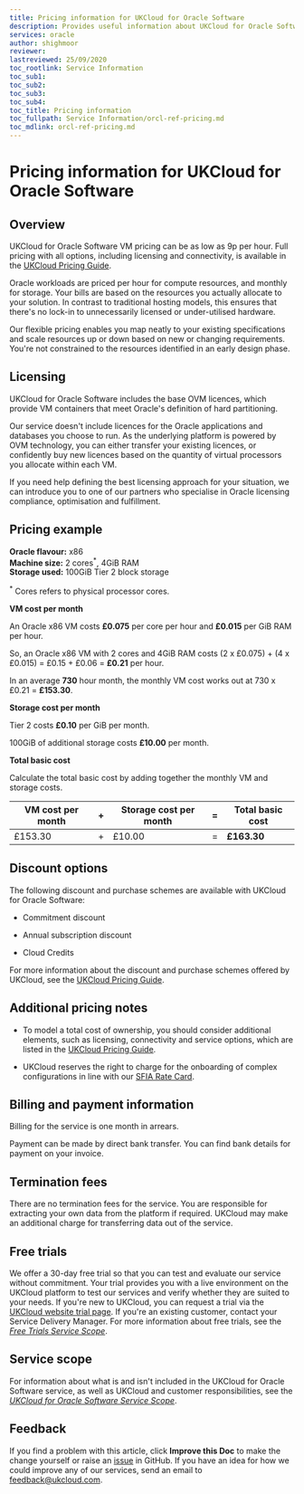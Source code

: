 ```yaml
---
title: Pricing information for UKCloud for Oracle Software
description: Provides useful information about UKCloud for Oracle Software pricing, including pricing examples
services: oracle
author: shighmoor
reviewer:
lastreviewed: 25/09/2020
toc_rootlink: Service Information
toc_sub1: 
toc_sub2:
toc_sub3:
toc_sub4:
toc_title: Pricing information
toc_fullpath: Service Information/orcl-ref-pricing.md
toc_mdlink: orcl-ref-pricing.md
---
```


# Pricing information for UKCloud for Oracle Software

## Overview

UKCloud for Oracle Software VM pricing can be as low as 9p per hour. Full pricing with all options, including licensing and connectivity, is available in the [UKCloud Pricing Guide](https://ukcloud.com/pricing-guide).

Oracle workloads are priced per hour for compute resources, and monthly for storage. Your bills are based on the resources you actually allocate to your solution. In contrast to traditional hosting models, this ensures that there's no lock-in to unnecessarily licensed or under-utilised hardware.

Our flexible pricing enables you map neatly to your existing specifications and scale resources up or down based on new or changing requirements. You're not constrained to the resources identified in an early design phase.

## Licensing

UKCloud for Oracle Software includes the base OVM licences, which provide VM containers that meet Oracle's definition of hard partitioning.

Our service doesn't include licences for the Oracle applications and databases you choose to run. As the underlying platform is powered by OVM technology, you can either transfer your existing licences, or confidently buy new licences based on the quantity of virtual processors you allocate within each VM.

If you need help defining the best licensing approach for your situation, we can introduce you to one of our partners who specialise in Oracle licensing compliance, optimisation and fulfillment.

## Pricing example

**Oracle flavour:** x86<br>
**Machine size:** 2 cores<sup>*</sup>, 4GiB RAM<br>
**Storage used:** 100GiB Tier 2 block storage

<sup>*</sup> Cores refers to physical processor cores.

**VM cost per month**

An Oracle x86 VM costs **£0.075** per core per hour and **£0.015** per GiB RAM per hour.

So, an Oracle x86 VM with 2 cores and 4GiB RAM costs (2 x £0.075) + (4 x £0.015) = £0.15 + £0.06 = **£0.21** per hour.

In an average **730** hour month, the monthly VM cost works out at 730 x £0.21 = **£153.30**.

**Storage cost per month**

Tier 2 costs **£0.10** per GiB per month.

100GiB of additional storage costs **£10.00** per month.

**Total basic cost**

Calculate the total basic cost by adding together the monthly VM and storage costs.

VM cost per month | + | Storage cost per month | = | Total basic cost
------------------|---|------------------------|---|-----------------
£153.30           | + | £10.00                 | = | **£163.30**

## Discount options

The following discount and purchase schemes are available with UKCloud for Oracle Software:

- Commitment discount

- Annual subscription discount

- Cloud Credits

For more information about the discount and purchase schemes offered by UKCloud, see the [UKCloud Pricing Guide](https://ukcloud.com/pricing-guide).

## Additional pricing notes

- To model a total cost of ownership, you should consider additional elements, such as licensing, connectivity and service options, which are listed in the [UKCloud Pricing Guide](https://ukcloud.com/pricing-guide).

- UKCloud reserves the right to charge for the onboarding of complex configurations in line with our [SFIA Rate Card](https://ukcloud.com/sfia).

## Billing and payment information

Billing for the service is one month in arrears.

Payment can be made by direct bank transfer. You can find bank details for payment on your invoice.

## Termination fees

There are no termination fees for the service. You are responsible for extracting your own data from the platform if required. UKCloud may make an additional charge for transferring data out of the service.

## Free trials

We offer a 30-day free trial so that you can test and evaluate our service without commitment. Your trial provides you with a live environment on the UKCloud platform to test our services and verify whether they are suited to your needs. If you're new to UKCloud, you can request a trial via the [UKCloud website trial page](https://ukcloud.com/free-trial-sign-up). If you're an existing customer, contact your Service Delivery Manager. For more information about free trials, see the [*Free Trials Service Scope*](../other/other-sco-free-trials.md).

## Service scope

For information about what is and isn't included in the UKCloud for Oracle Software service, as well as UKCloud and customer responsibilities, see the [*UKCloud for Oracle Software Service Scope*](orcl-sco.md).

## Feedback

If you find a problem with this article, click **Improve this Doc** to make the change yourself or raise an [issue](https://github.com/UKCloud/documentation/issues) in GitHub. If you have an idea for how we could improve any of our services, send an email to <feedback@ukcloud.com>.
